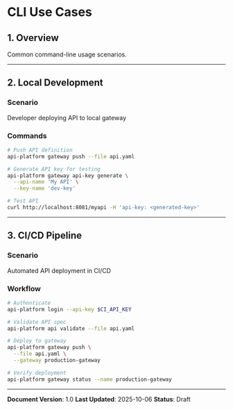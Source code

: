 # CLI Use Cases

## 1. Overview

Common command-line usage scenarios.

---

## 2. Local Development

### Scenario
Developer deploying API to local gateway

### Commands
```bash
# Push API definition
api-platform gateway push --file api.yaml

# Generate API key for testing
api-platform gateway api-key generate \
  --api-name 'My API' \
  --key-name 'dev-key'

# Test API
curl http://localhost:8081/myapi -H 'api-key: <generated-key>'
```

---

## 3. CI/CD Pipeline

### Scenario
Automated API deployment in CI/CD

### Workflow
```bash
# Authenticate
api-platform login --api-key $CI_API_KEY

# Validate API spec
api-platform api validate --file api.yaml

# Deploy to gateway
api-platform gateway push \
  --file api.yaml \
  --gateway production-gateway

# Verify deployment
api-platform gateway status --name production-gateway
```

---

**Document Version**: 1.0
**Last Updated**: 2025-10-06
**Status**: Draft
